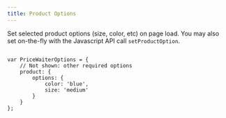 ```yaml
---
title: Product Options
---
```


Set selected product options (size, color, etc) on page load. You may also set on-the-fly with the Javascript API call `setProductOption`.

<pre><code class="javascript">
var PriceWaiterOptions = {
    // Not shown: other required options
    product: {
        options: {
            color: 'blue',
            size: 'medium'
        }
    }
};
</code></pre>
